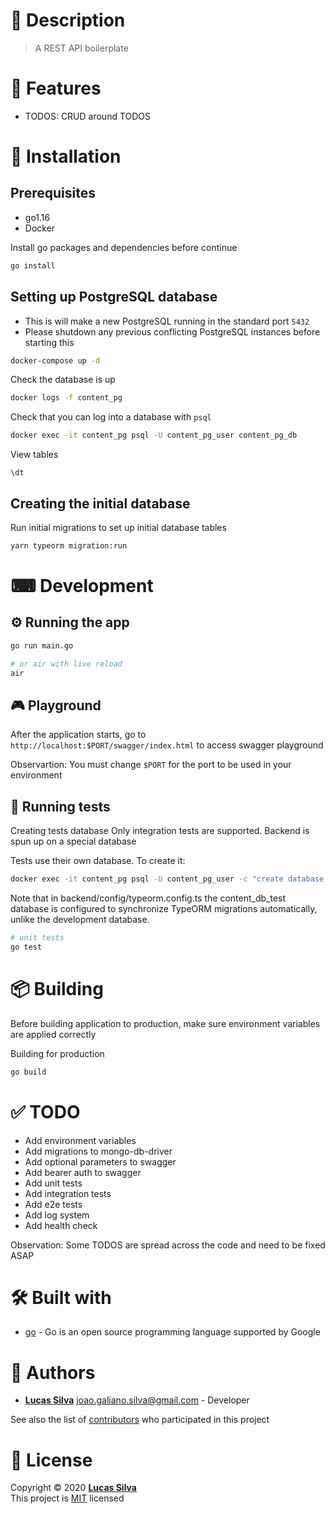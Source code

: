 # 📝 Description

> A REST API boilerplate

# 🎉 Features

- TODOS: CRUD around TODOS

# 🧰 Installation

## Prerequisites

- go1.16
- Docker

Install go packages and dependencies before continue

```bash
go install
```

## Setting up PostgreSQL database

- This is will make a new PostgreSQL running in the standard port `5432`
- Please shutdown any previous conflicting PostgreSQL instances before starting
  this

```bash
docker-compose up -d
```

Check the database is up

```bash
docker logs -f content_pg
```

Check that you can log into a database with `psql`

```bash
docker exec -it content_pg psql -U content_pg_user content_pg_db
```

View tables

```psql
\dt
```

## Creating the initial database

Run initial migrations to set up initial database tables

```bash
yarn typeorm migration:run
```

# ⌨ Development

## ⚙ Running the app

```bash
go run main.go

# or air with live reload
air
```

## 🎮 Playground

After the application starts, go to `http://localhost:$PORT/swagger/index.html` to access swagger
playground

Observartion: You must change `$PORT` for the port to be used in your
environment

## 🧪 Running tests

Creating tests database Only integration tests are supported. Backend is spun up
on a special database

Tests use their own database. To create it:

```bash
docker exec -it content_pg psql -U content_pg_user -c "create database content_pg_db_test" content_pg_db
```

Note that in backend/config/typeorm.config.ts the content_db_test database is
configured to synchronize TypeORM migrations automatically, unlike the
development database.

```bash
# unit tests
go test
```

# 📦 Building

Before building application to production, make sure environment variables are
applied correctly

Building for production

```bash
go build
```

# ✅ TODO

- Add environment variables
- Add migrations to mongo-db-driver
- Add optional parameters to swagger
- Add bearer auth to swagger
- Add unit tests
- Add integration tests
- Add e2e tests
- Add log system
- Add health check

Observation: Some TODOS are spread across the code and need to be fixed ASAP

# 🛠 Built with

- [go](https://go.dev) - Go is an open source programming language supported by Google

# 👷 Authors

- [**Lucas Silva**](https://github.com/lucasmonstro) joao.galiano.silva@gmail.com -
  Developer

See also the list of [contributors](../../graphs/contributors) who participated
in this project

# 📝 License

Copyright © 2020 [**Lucas Silva**](https://github.com/lucasmonstro)  
This project is [MIT](https://opensource.org/licenses/MIT) licensed
